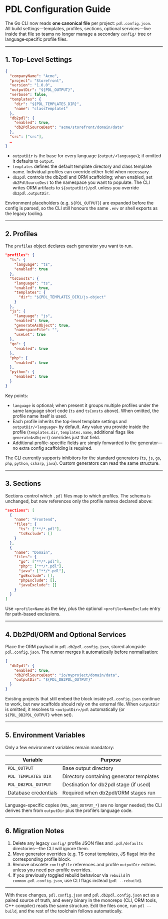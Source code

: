 # PDL Configuration Guide

The Go CLI now reads **one canonical file** per project: `pdl.config.json`.  
All build settings—templates, profiles, sections, optional services—live inside that file so teams no longer manage a secondary `config/` tree or language‑specific profile files.

---

## 1. Top-Level Settings

```json
{
  "companyName": "Acme",
  "project": "Storefront",
  "version": "1.0.0",
  "outputDir": "${PDL_OUTPUT}",
  "verbose": false,
  "templates": {
    "dir": "${PDL_TEMPLATES_DIR}",
    "name": "classTemplate1"
  },
  "db2pdl": {
    "enabled": true,
    "db2PdlSourceDest": "acme/storefront/domain/data"
  },
  "src": ["src"],
  …
}
```

- `outputDir` is the base for every language (`output/<language>`); if omitted it defaults to `output`.
- `templates` defines the default template directory and class template name. Individual profiles can override either field when necessary.
- `db2pdl` controls the db2pdl and ORM scaffolding; when enabled, set `db2PdlSourceDest` to the namespace you want to populate. The CLI writes ORM artifacts to `${outputDir}/pdl` unless you override `db2pdl.outputDir`.

Environment placeholders (e.g. `${PDL_OUTPUT}`) are expanded before the config is parsed, so the CLI still honours the same `.env` or shell exports as the legacy tooling.

---

## 2. Profiles

The `profiles` object declares each generator you want to run.

```json
"profiles": {
  "ts": {
    "language": "ts",
    "enabled": true
  },
  "tsConsts": {
    "language": "ts",
    "enabled": true,
    "templates": {
      "dir": "${PDL_TEMPLATES_DIR}/js-object"
    }
  },
  "js": {
    "language": "js",
    "enabled": true,
    "generateAsObject": true,
    "namespaceFile": "",
    "useLet": true
  },
  "go": {
    "enabled": true
  },
  "php": {
    "enabled": true
  },
  "python": {
    "enabled": true
  }
}
```

Key points:

- `language` is optional; when present it groups multiple profiles under the same language short code (`ts` and `tsConsts` above). When omitted, the profile name itself is used.
- Each profile inherits the top-level template settings and `outputDir/<language>` by default. Any value you provide inside the profile (`templates.dir`, `templates.name`, additional flags like `generateAsObject`) overrides just that field.
- Additional profile-specific fields are simply forwarded to the generator—no extra config scaffolding is required.

The CLI currently supports inhibitors for the standard generators (`ts`, `js`, `go`, `php`, `python`, `csharp`, `java`). Custom generators can read the same structure.

---

## 3. Sections

Sections control which `.pdl` files map to which profiles. The schema is unchanged, but now references only the profile names declared above:

```json
"sections": [
  {
    "name": "Frontend",
    "files": {
      "ts": ["**/*.pdl"],
      "tsExclude": []
    }
  },
  {
    "name": "Domain",
    "files": {
      "go": ["**/*.pdl"],
      "php": ["**/*.pdl"],
      "java": ["**/*.pdl"],
      "goExclude": [],
      "phpExclude": [],
      "javaExclude": []
    }
  }
]
```

Use `<profile>Name` as the key, plus the optional `<profile>NameExclude` entry for path-based exclusions.

---

## 4. Db2Pdl/ORM and Optional Services

Place the ORM payload in `pdl.db2pdl.config.json`, stored alongside `pdl.config.json`. The runner merges it automatically before normalisation:

```json
{
  "db2pdl": {
    "enabled": true,
    "db2PdlSourceDest": "io/myproject/domain/data",
    "outputDir": "${PDL_DB2PDL_OUTPUT}"
  }
}
```

Existing projects that still embed the block inside `pdl.config.json` continue to work, but new scaffolds should rely on the external file. When `outputDir` is omitted, it resolves to `<outputDir>/pdl` automatically (or `${PDL_DB2PDL_OUTPUT}` when set).

---

## 5. Environment Variables

Only a few environment variables remain mandatory:

| Variable             | Purpose                                |
|----------------------|----------------------------------------|
| `PDL_OUTPUT`         | Base output directory                  |
| `PDL_TEMPLATES_DIR`  | Directory containing generator templates |
| `PDL_DB2PDL_OUTPUT`  | Destination for db2pdl stage (if used)  |
| Database credentials | Required when db2pdl/ORM stages run     |

Language-specific copies (`PDL_GEN_OUTPUT_*`) are no longer needed; the CLI derives them from `outputDir` plus the profile’s language code.

---

## 6. Migration Notes

1. Delete any legacy `config/` profile JSON files and `.pdl/defaults` directories—the CLI will ignore them.
2. Move generator overrides (e.g. TS const templates, JS flags) into the corresponding profile block.
3. Remove obsolete `configFile` references and profile `outputDir` entries unless you need per-profile overrides.
4. If you previously toggled rebuild behaviour via `rebuild` in `common.pdl.config.json`, use CLI flags instead (`pdl --rebuild`).

---

With these changes, `pdl.config.json` and `pdl.db2pdl.config.json` act as a paired source of truth, and every binary in the monorepo (CLI, ORM tools, C++ compiler) reads the same structure. Edit the files once, run `pdl --build`, and the rest of the toolchain follows automatically.

